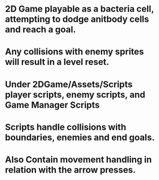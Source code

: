 # 2D Game playable as a bacteria cell, attempting to dodge anitbody cells and reach a goal.
# Any collisions with enemy sprites will result in a level reset. 
# Under 2DGame/Assets/Scripts player scripts, enemy scripts, and Game Manager Scripts
# Scripts handle collisions with boundaries, enemies and end goals. 
# Also Contain movement handling in relation with the arrow presses.

